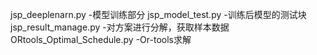 jsp_deeplenarn.py -模型训练部分
jsp_model_test.py -训练后模型的测试块
jsp_result_manage.py -对方案进行分解，获取样本数据
ORtools_Optimal_Schedule.py  -Or-tools求解
